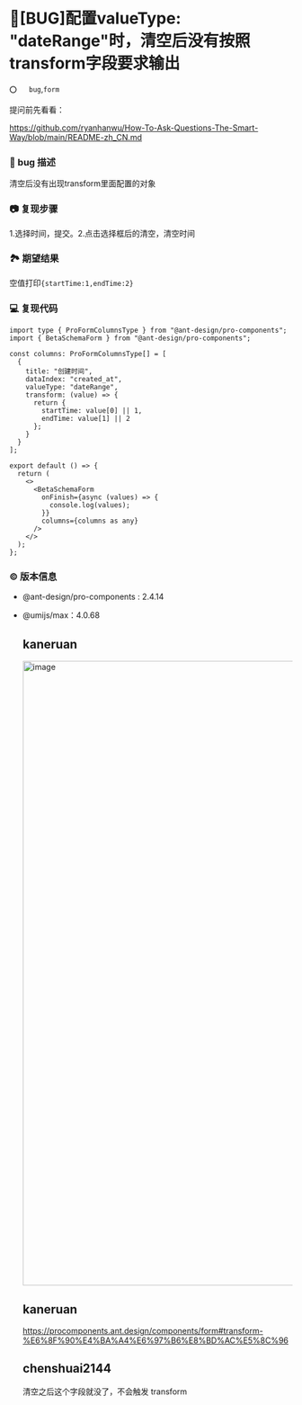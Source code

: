 # 🐛[BUG]配置valueType: "dateRange"时，清空后没有按照transform字段要求输出

`⭕️   bug`,`form`

提问前先看看：

https://github.com/ryanhanwu/How-To-Ask-Questions-The-Smart-Way/blob/main/README-zh_CN.md

### 🐛 bug 描述

清空后没有出现transform里面配置的对象

### 📷 复现步骤

1.选择时间，提交。2.点击选择框后的清空，清空时间

### 🏞 期望结果

空值打印`{startTime:1,endTime:2}`

### 💻 复现代码

```
import type { ProFormColumnsType } from "@ant-design/pro-components";
import { BetaSchemaForm } from "@ant-design/pro-components";

const columns: ProFormColumnsType[] = [
  {
    title: "创建时间",
    dataIndex: "created_at",
    valueType: "dateRange",
    transform: (value) => {
      return {
        startTime: value[0] || 1,
        endTime: value[1] || 2
      };
    }
  }
];

export default () => {
  return (
    <>
      <BetaSchemaForm
        onFinish={async (values) => {
          console.log(values);
        }}
        columns={columns as any}
      />
    </>
  );
};

```

### © 版本信息

- @ant-design/pro-components : 2.4.14
- @umijs/max：4.0.68

  ## kaneruan

  <img width="1111" alt="image" src="https://github.com/ant-design/pro-components/assets/13065289/37a56075-4f58-4e6b-b30f-416618033bee">

  ## kaneruan

  https://procomponents.ant.design/components/form#transform-%E6%8F%90%E4%BA%A4%E6%97%B6%E8%BD%AC%E5%8C%96

  ## chenshuai2144

  清空之后这个字段就没了，不会触发 transform
